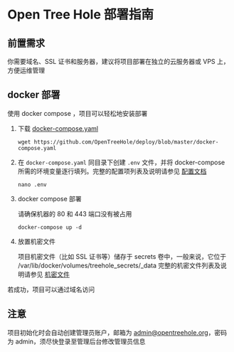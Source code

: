 # Open Tree Hole 部署指南

## 前置需求

你需要域名、SSL 证书和服务器，建议将项目部署在独立的云服务器或 VPS 上，方便运维管理

## docker 部署

使用 docker compose ，项目可以轻松地安装部署

1. 下载 [docker-compose.yaml](https://github.com/OpenTreeHole/deploy/blob/master/docker-compose.yaml)
   
   ```shell
   wget https://github.com/OpenTreeHole/deploy/blob/master/docker-compose.yaml
   ```

2. 在 `docker-compose.yaml` 同目录下创建 `.env` 文件，并将 docker-compose 所需的环境变量逐行填列。完整的配置项列表及说明请参见
   [配置文档](https://github.com/OpenTreeHole/deploy/wiki/配置文档)
   
   ```shell
   nano .env
   ```
   
3. docker compose 部署
   
   请确保机器的 80 和 443 端口没有被占用
   
   ```shell
   docker-compose up -d
   ```

4. 放置机密文件

   项目机密文件（比如 SSL 证书等）储存于 secrets 卷中，一般来说，它位于 /var/lib/docker/volumes/treehole_secrets/_data
   完整的机密文件列表及说明请参见
   [机密文件](https://github.com/OpenTreeHole/deploy/wiki/配置文档#机密文件)
   
若成功，项目可以通过域名访问

## 注意

项目初始化时会自动创建管理员账户，邮箱为 admin@opentreehole.org，密码为 admin，须尽快登录至管理后台修改管理员信息
